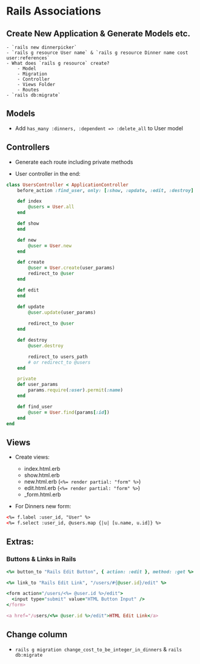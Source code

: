 # Rails Associations
## Create New Application & Generate Models etc.
	- `rails new dinnerpicker`
	- `rails g resource User name` & `rails g resource Dinner name cost user:references`
	- What does `rails g resource` create?
		- Model
		- Migration
		- Controller
		- Views Folder
		- Routes
	- `rails db:migrate`

## Models
- Add `has_many :dinners, :dependent => :delete_all` to User model

## Controllers
- Generate each route including private methods

- User controller in the end:
```ruby
class UsersController < ApplicationController
	before_action :find_user, only: [:show, :update, :edit, :destroy]

	def index
		@users = User.all
	end

	def show
	end

	def new
		@user = User.new
	end

	def create
		@user = User.create(user_params)
		redirect_to @user
	end

	def edit
	end

	def update
		@user.update(user_params)
		
		redirect_to @user
	end

	def destroy
		@user.destroy

		redirect_to users_path
		# or redirect_to @users
	end

	private
	def user_params
		params.require(:user).permit(:name)
	end

	def find_user
		@user = User.find(params[:id])
	end
end
```

## Views
- Create views:
  - index.html.erb
  - show.html.erb
  - new.html.erb (`<%= render partial: "form" %>`)
  - edit.html.erb (`<%= render partial: "form" %>`)
  - _form.html.erb

- For Dinners new form:
```html
<%= f.label :user_id, "User" %>
<%= f.select :user_id, @users.map {|u| [u.name, u.id]} %>
```

## Extras:
### Buttons & Links in Rails
```ruby
<%= button_to "Rails Edit Button", { action: :edit }, method: :get %>

<%= link_to "Rails Edit Link", "/users/#{@user.id}/edit" %>

<form action="/users/<%= @user.id %>/edit">
  <input type="submit" value="HTML Button Input" />
</form>

<a href="/users/<%= @user.id %>/edit">HTML Edit Link</a>
```

## Change column
- `rails g migration change_cost_to_be_integer_in_dinners` & `rails db:migrate`